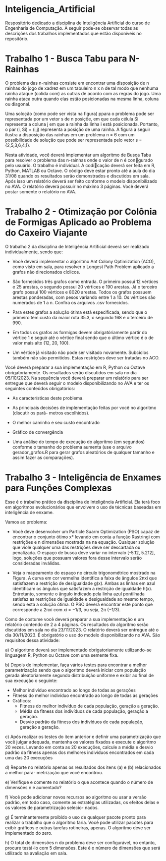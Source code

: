 # Inteligencia_Artificial
Respositório dedicado a disciplina de Inteligência Artificial do curso de Engenharia de Computação. A seguir
pode-se observar todas as descrições dos trabalhos implementados que estão disponíveis no repositório.

# Trabalho 1 - Busca Tabu para N-Rainhas

O problema das n-rainhas consiste em encontrar uma disposição de n rainhas do jogo de xadrez em um tabuleiro
n x n de tal modo que nenhuma rainha ataque (colida com) as outras de acordo com as regras do jogo. Uma rainha
ataca outra quando elas estão posicionadas na mesma linha, coluna ou diagonal.

Uma soloção (como pode ser vista na figura) ppara o problema pode ser representada por um vetor s de n posiçõe,
em que cada célula Si representa a coluna j em que a rainha da linha i está posicionada. Portanto, o par 
(i, Si) = (i,j) representa a posição de uma rainha. A figura a seguir ilustra a disposição das rainhas em um 
problema n = 6 com um possibilidade de solução que pode ser representada pelo vetor s = {2,5,3,6,4,1}.


Nesta atividade, você deverá implementar um algoritmo de Busca Tabu para resolver o
problema das n-rainhas onde o valor de n é congurado pelo usuário. O trabalho é individual.
A codicação deverá ser feita em R, Python, MATLAB ou Octave. O código deve estar pronto
até a aula do dia 31/08 quando os resultados serão demonstrados e discutidos em sala. Após isso
um relatório deverá ser feito conforme o modelo disponibilizado no AVA. O relatório deverá
possuir no máximo 3 páginas. Você deverá postar somente o relatório no AVA.


# Trabalho 2 - Otimização por Colônia de Formigas Aplicado ao Problema do Caxeiro Viajante

O trabalho 2 da disciplina de Inteligência Artificial deverá ser realizado individualmente,
sendo que:

  - Você deverá implementar o algoritmo Ant Colony Optimization (ACO), como visto em sala, para resolver o 
  Longest Path Problem aplicado a grafos não direcionados cíclicos.

  - São fornecidos três grafos como entrada. O primeiro possui 12 vértices e 25 arestas, o segundo possui 20 vértices
  e 190 arestas. Já o terceiro grafo possui 100 vértices e 8020 arestas. Todos os grafos possuem arestas 
  ponderadas, com pesos variando entre 1 a 10. Os vértices são numerados de 1 a n. Confira os arquivos .csv fornecidos.
  
  - Para estes grafos a solução ótima está especificada, sendo que o primeiro tem custo da maior rota 35.3, o
  segundo 168  e o terceiro de 990.
  
  - Em todos os grafos as formigas devem obrigatóriamente partir do vértice 1 e seguir até o vértice final sendo
  que o último vértice é o de valor mais alto (12, 20, 100).
  
  - Um vértice já visitado não pode ser visitado novamente. Subciclos também não são permitidos. Estas restrições
  deve ser tratadas no ACO.
  

Você deverá preparar a sua implementação em R, Python ou Octave obrigatoriamente. Os
resultados serão discutidos em sala no dia 05/10/2023. Na sequência você deverá preparar um
relatório para ser entregue que deverá seguir o modelo disponibilizando
no AVA e ter os seguintes conteúdos obrigatórios:

  - As características deste problema.
  
  - As principais decisões de implementação feitas por você no algoritmo (discutir os parâ-
  metros escolhidos).
  
  - O melhor caminho e seu custo encontrado
  
  - Gráfico de convergência 
  
  - Uma análise do tempo de execução do algoritmo (em segundos) conforme o tamanho
  do problema aumenta (use o arquivo gerador_grafos.R para gerar grafos aleatórios de
  qualquer tamanho e assim fazer as comparações).


# Trabalho 3 - Inteligência de Enxames para Funções Complexas

Esse é o trabalho prático da disciplina de Inteligência Artificial. Ela terá foco em algoritmos evolucionários que envolvem o uso de técnicas baseadas em inteligência de enxame.

Vamos ao problema:
- Você deve desenvolver um Particle Suarm Optimization (PSO) capaz de encontrar o conjunto ótimo x* levando em conta a função Rastringi com restrições e n dimensões mostrada na na equação.  Qualquer solução que viole qualquer uma das restrições deve ser descartada ou penalizada. O espaço de busca deve variar no intervalo [-5.12, 5.212], logo, soluções que possuam valores fora desse intervalo serão consideradas inválidas.

- Veja o mapeamento do espaço no círculo trigonométrico mostrado na Figura. A curva em cor vermelha identifica a faixa de ângulos 2πxi que satisfazem a restrição de desigualdade g(x). Ambas as linhas em azul identificam os ângulos que satisfazem a restrição de igualdade h(x). Entretanto, somente o ângulo indicado pela linha azul pontilhada satisfaz as restrições de igualdade e desigualdade ao mesmo tempo, sendo esta a solução ótima. O PSO deverá encontrar este ponto que corresponde a 2πxi com
xi = −1/3, ou seja, 2π (−1/3).


Como de costume você deverá preparar a sua implementação e um relatório contendo de 2 a
4 páginas. Os resultados do algoritmo serão discutidos em sala no dia 23/11/2023. O relatório
deverá ser entregue até o dia 30/11/2023. É obrigatório o uso do modelo disponibilizando no
AVA. São requisitos dessa atividade:

a) O algoritmo deverá ser implementado obrigatoriamente utilizando-se linguagem R, Python
ou Octave com uma semente fixa.

b) Depois de implementar, faça vários testes para encontrar a melhor parametrização sendo
que o algoritmo deverá iniciar com população gerada aleatoriamente segundo distribuição
uniforme e exibir ao final de sua execução o seguinte:

  - Melhor indivíduo encontrado ao longo de todas as gerações
  - Fitness do melhor indivíduo encontrado ao longo de todas as gerações
  - Gráficos:
      -   Fitness do melhor indivíduo de cada população, geração a geração.
       -   Média da fitness dos indivíduos de cada população, geração a geração.
      - Desvio padrão da fitness dos indivíduos de cada população, geração a geração.

c) Após realizar os testes do item anterior e definir uma parametrização que você julgar
adequada, mantenha os valores fixados e execute o algoritmo 20 vezes. Levando em conta
as 20 execuções, calcule a média e desvio padrão da fitness apenas dos melhores indivíduos
encontrados em cada uma das 20 execuções

d) Reporte no relatório apenas os resultados dos itens (a) e (b) relacionados a melhor para-
metrização que você encontrou.

e) Verifique e comente no relatório o que acontece quando o número de dimensões n é
aumentado?

f) Você pode adicionar novos recursos ao algoritmo ou usar a versão padrão, em todo caso,
comente as estratégias utilizadas, os efeitos delas e os valores de parametrização selecio-
nados.

g) É terminantemente proibido o uso de qualquer pacote pronto para realizar o
trabalho que o algoritmo faria. Você pode utilizar pacotes para exibir gráficos e outras
tarefas rotineiras, apenas. O algoritmo deve ser implementado do zero.

h) O total de dimensões n do problema deve ser configurável, no entanto, procure testá-lo
com 5 dimensões. Este é o número de dimensões que será utilizado na avaliação em sala.
